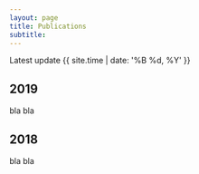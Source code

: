 ```yaml
---
layout: page
title: Publications
subtitle: 
---
```

Latest update {{ site.time | date: '%B %d, %Y' }}

## 2019

bla bla

## 2018

bla bla


